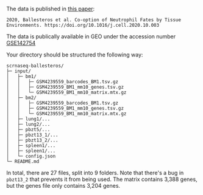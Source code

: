 The data is published in [this paper](https://doi.org/10.1016/j.cell.2020.10.003):

```
2020, Ballesteros et al. Co-option of Neutrophil Fates by Tissue
Environments. https://doi.org/10.1016/j.cell.2020.10.003
```
The data is publically available in GEO under the accession number [GSE142754](https://www.ncbi.nlm.nih.gov/geo/query/acc.cgi?acc=GSE142754)

Your directory should be structured the following way:

```
scrnaseq-ballesteros/
├─ input/
│   ├─ bm1/
│   │   ├─ GSM4239559_barcodes_BM1.tsv.gz
│   │   ├─ GSM4239559_BM1_mm10_genes.tsv.gz
│   │   └─ GSM4239559_BM1_mm10_matrix.mtx.gz
│   ├─ bm2/
│   │   ├─ GSM4239559_barcodes_BM1.tsv.gz
│   │   ├─ GSM4239559_BM1_mm10_genes.tsv.gz
│   │   └─ GSM4239559_BM1_mm10_matrix.mtx.gz
│   ├─ lung1/...
│   ├─ lung2/...
│   ├─ pbzt5/...
│   ├─ pbzt13_1/...
│   ├─ pbzt13_2/...
│   ├─ spleen1/...
│   ├─ spleen1/...
│   └─ config.json
└─ README.md
```
In total, there are 27 files, split into 9 folders. Note that there's a bug in `pbzt13_2` that prevents it from being used. The matrix contains 3,388 genes, but the genes file only contains 3,204 genes.